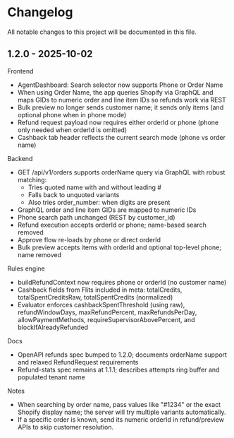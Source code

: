 # Changelog

All notable changes to this project will be documented in this file.

## 1.2.0 - 2025-10-02

Frontend
- AgentDashboard: Search selector now supports Phone or Order Name
- When using Order Name, the app queries Shopify via GraphQL and maps GIDs to numeric order and line item IDs so refunds work via REST
- Bulk preview no longer sends customer name; it sends only items (and optional phone when in phone mode)
- Refund request payload now requires either orderId or phone (phone only needed when orderId is omitted)
- Cashback tab header reflects the current search mode (phone vs order name)

Backend
- GET /api/v1/orders supports orderName query via GraphQL with robust matching:
  - Tries quoted name with and without leading #
  - Falls back to unquoted variants
  - Also tries order_number:<digits> when digits are present
- GraphQL order and line item GIDs are mapped to numeric IDs
- Phone search path unchanged (REST by customer_id)
- Refund execution accepts orderId or phone; name-based search removed
- Approve flow re-loads by phone or direct orderId
- Bulk preview accepts items with orderId and optional top-level phone; name removed

Rules engine
- buildRefundContext now requires phone or orderId (no customer name)
- Cashback fields from Flits included in meta: totalCredits, totalSpentCreditsRaw, totalSpentCredits (normalized)
- Evaluator enforces cashbackSpentThreshold (using raw), refundWindowDays, maxRefundPercent, maxRefundsPerDay, allowPaymentMethods, requireSupervisorAbovePercent, and blockIfAlreadyRefunded

Docs
- OpenAPI refunds spec bumped to 1.2.0; documents orderName support and relaxed RefundRequest requirements
- Refund-stats spec remains at 1.1.1; describes attempts ring buffer and populated tenant name

Notes
- When searching by order name, pass values like "#1234" or the exact Shopify display name; the server will try multiple variants automatically.
- If a specific order is known, send its numeric orderId in refund/preview APIs to skip customer resolution.
